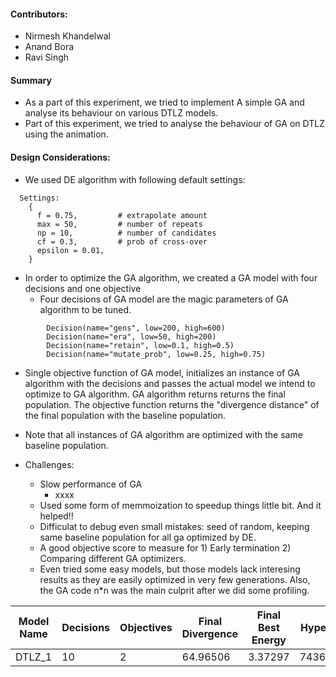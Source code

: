 #### Contributors:
- Nirmesh Khandelwal
- Anand Bora
- Ravi Singh

#### Summary
- As a part of this experiment, we tried to implement A simple GA and analyse its behaviour on various DTLZ models.
- Part of this experiment, we tried to analyse the behaviour of GA on DTLZ using the animation.

#### Design Considerations:
- We used DE algorithm with following default settings: 
```
  Settings: 
    {	
      f = 0.75,         # extrapolate amount
      max = 50,         # number of repeats 
      np = 10,          # number of candidates
      cf = 0.3,         # prob of cross-over 
      epsilon = 0.01,
    }
```
- In order to optimize the GA algorithm, we created a GA model with four decisions and one objective 
  - Four decisions of GA model are the magic parameters of GA algorithm to be tuned.
```
        Decision(name="gens", low=200, high=600)
        Decision(name="era", low=50, high=200)
        Decision(name="retain", low=0.1, high=0.5)
        Decision(name="mutate_prob", low=0.25, high=0.75)
```
  - Single objective function of GA model, initializes an instance of GA algorithm with the decisions and passes the actual model we intend to optimize to GA algorithm. GA algorithm returns returns the final population. The objective function returns the "divergence distance" of the final population with the baseline population.  
- Note that all instances of GA algorithm are optimized with the same baseline population.

- Challenges:
    + Slow performance of GA
      + xxxx   
    + Used some form of memmoization to speedup things little bit. And it helped!!
    + Difficulat to debug even small mistakes: seed of random, keeping same baseline population for all ga optimized by DE.
    + A good objective score to measure for 1) Early termination 2) Comparing different GA optimizers.
    + Even tried some easy models, but those models lack interesing results as they are easily optimized in very few generations. Also, the GA code n*n was the main culprit after we did some profiling.




|Model Name   |  Decisions  | Objectives  | Final Divergence | Final Best Energy | Hypervolume |
|-------------|-------------|-------------|------------------|-------------------|-------------|
| DTLZ_1      | 10          | 2           |   64.96506       |   3.37297         |  743671.4183|
